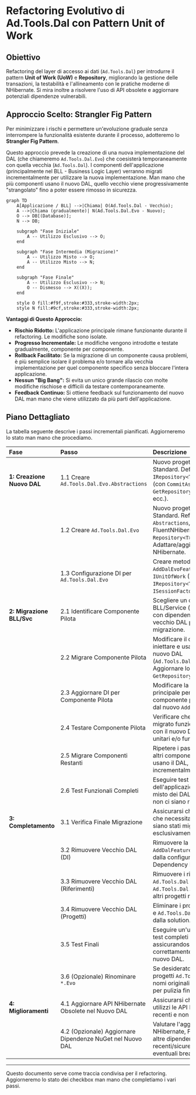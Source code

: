 # Refactoring Evolutivo di Ad.Tools.Dal con Pattern Unit of Work

## Obiettivo

Refactoring del layer di accesso ai dati (`Ad.Tools.Dal`) per introdurre il pattern **Unit of Work (UoW)** e **Repository**, migliorando la gestione delle transazioni, la testabilità e l'allineamento con le pratiche moderne di NHibernate. Si mira inoltre a risolvere l'uso di API obsolete e aggiornare potenziali dipendenze vulnerabili.

## Approccio Scelto: Strangler Fig Pattern

Per minimizzare i rischi e permettere un'evoluzione graduale senza interrompere la funzionalità esistente durante il processo, adotteremo lo **Strangler Fig Pattern**.

Questo approccio prevede la creazione di una nuova implementazione del DAL (che chiameremo `Ad.Tools.Dal.Evo`) che coesisterà temporaneamente con quella vecchia (`Ad.Tools.Dal`). I componenti dell'applicazione (principalmente nel BLL - Business Logic Layer) verranno migrati incrementalmente per utilizzare la nuova implementazione. Man mano che più componenti usano il nuovo DAL, quello vecchio viene progressivamente "strangolato" fino a poter essere rimosso in sicurezza.

```mermaid
graph TD
    A[Applicazione / BLL] -->|Chiama| O(Ad.Tools.Dal - Vecchio);
    A -->|Chiama (gradualmente)| N(Ad.Tools.Dal.Evo - Nuovo);
    O --> DB[(Database)];
    N --> DB;

    subgraph "Fase Iniziale"
        A -- Utilizzo Esclusivo --> O;
    end

    subgraph "Fase Intermedia (Migrazione)"
        A -- Utilizzo Misto --> O;
        A -- Utilizzo Misto --> N;
    end

    subgraph "Fase Finale"
        A -- Utilizzo Esclusivo --> N;
        O -- Dismesso --> X((X));
    end

    style O fill:#f9f,stroke:#333,stroke-width:2px;
    style N fill:#9cf,stroke:#333,stroke-width:2px;
```

**Vantaggi di Questo Approccio:**

*   **Rischio Ridotto:** L'applicazione principale rimane funzionante durante il refactoring. Le modifiche sono isolate.
*   **Progresso Incrementale:** Le modifiche vengono introdotte e testate gradualmente, componente per componente.
*   **Rollback Facilitato:** Se la migrazione di un componente causa problemi, è più semplice isolare il problema e/o tornare alla vecchia implementazione per quel componente specifico senza bloccare l'intera applicazione.
*   **Nessun "Big Bang":** Si evita un unico grande rilascio con molte modifiche rischiose e difficili da testare contemporaneamente.
*   **Feedback Continuo:** Si ottiene feedback sul funzionamento del nuovo DAL man mano che viene utilizzato da più parti dell'applicazione.

## Piano Dettagliato

La tabella seguente descrive i passi incrementali pianificati. Aggiorneremo lo stato man mano che procediamo.

| Fase                      | Passo                                                                 | Descrizione                                                                                                                                                              | Stato     |
| :------------------------ | :-------------------------------------------------------------------- | :----------------------------------------------------------------------------------------------------------------------------------------------------------------------- | :-------- |
| **1: Creazione Nuovo DAL** | 1.1 Creare `Ad.Tools.Dal.Evo.Abstractions`                            | Nuovo progetto libreria .NET Standard. Definire le interfacce `IRepository<T>` e `IUnitOfWork` (con `CommitAsync`, `GetRepository<T>`, `IDisposable`, ecc.).                 | `[X]`     |
|                           | 1.2 Creare `Ad.Tools.Dal.Evo`                                         | Nuovo progetto libreria .NET Standard. Referenziare `Abstractions`, NHibernate, FluentNHibernate. Implementare `Repository<T>` e `UnitOfWork`. Adattare/aggiornare config NHibernate. | `[X]`     |
|                           | 1.3 Configurazione DI per `Ad.Tools.Dal.Evo`                          | Creare metodo di estensione `AddDalEvoFeatures` per registrare `IUnitOfWork` (Scoped), `IRepository<T>` (Transient), `ISessionFactory` (Singleton).                         | `[X]`     |
| **2: Migrazione BLL/Svc** | 2.1 Identificare Componente Pilota                                    | Scegliere un componente BLL/Service (es. `PlantumlServer`) con dipendenze chiare dal vecchio DAL per iniziare la migrazione.                                               | `[ ]`     |
|                           | 2.2 Migrare Componente Pilota                                         | Modificare il componente per iniettare e usare `IUnitOfWork` dal nuovo DAL (`Ad.Tools.Dal.Evo.Abstractions`). Aggiornare logica per `GetRepository` e `CommitAsync`.       | `[ ]`     |
|                           | 2.3 Aggiornare DI per Componente Pilota                               | Modificare la registrazione DI principale per fornire al componente pilota le dipendenze dal nuovo `AddDalEvoFeatures`.                                                    | `[ ]`     |
|                           | 2.4 Testare Componente Pilota                                         | Verificare che il componente migrato funzioni correttamente con il nuovo DAL attraverso test unitari e/o funzionali.                                                      | `[ ]`     |
|                           | 2.5 Migrare Componenti Restanti                                       | Ripetere i passi 2.2-2.4 per gli altri componenti BLL/Service che usano il DAL, procedendo incrementalmente.                                                             | `[ ]`     |
|                           | 2.6 Test Funzionali Completi                                          | Eseguire test funzionali completi dell'applicazione con l'utilizzo misto dei DAL per assicurare che non ci siano regressioni.                                              | `[ ]`     |
| **3: Completamento**      | 3.1 Verifica Finale Migrazione                                        | Assicurarsi che tutti i componenti che necessitano accesso ai dati siano stati migrati e usino esclusivamente il nuovo DAL.                                                | `[ ]`     |
|                           | 3.2 Rimuovere Vecchio DAL (DI)                                        | Rimuovere la chiamata a `AddDalFeatures` (o equivalente) dalla configurazione della Dependency Injection.                                                                | `[ ]`     |
|                           | 3.3 Rimuovere Vecchio DAL (Riferimenti)                               | Rimuovere i riferimenti ai progetti `Ad.Tools.Dal` e `Ad.Tools.Dal.Abstractions` dagli altri progetti nella solution.                                                    | `[ ]`     |
|                           | 3.4 Rimuovere Vecchio DAL (Progetti)                                  | Eliminare i progetti `Ad.Tools.Dal` e `Ad.Tools.Dal.Abstractions` dalla solution.                                                                                        | `[ ]`     |
|                           | 3.5 Test Finali                                                       | Eseguire un'ultima sessione di test completi dell'applicazione assicurandosi che funzioni correttamente usando solo il nuovo DAL.                                            | `[ ]`     |
|                           | 3.6 (Opzionale) Rinominare `*.Evo`                                    | Se desiderato, rinominare i progetti `Ad.Tools.Dal.Evo.*` nei nomi originali (`Ad.Tools.Dal.*`) per pulizia finale.                                                         | `[ ]`     |
| **4: Miglioramenti**      | 4.1 Aggiornare API NHibernate Obsolete nel Nuovo DAL                  | Assicurarsi che `Ad.Tools.Dal.Evo` utilizzi le API NHibernate più recenti e non obsolete.                                                                                | `[ ]`     |
|                           | 4.2 (Opzionale) Aggiornare Dipendenze NuGet nel Nuovo DAL             | Valutare l'aggiornamento di NHibernate, FluentNHibernate e altre dipendenze a versioni più recenti/sicure, gestendo eventuali breaking changes.                             | `[ ]`     |

---

Questo documento serve come traccia condivisa per il refactoring. Aggiorneremo lo stato dei checkbox man mano che completiamo i vari passi.
